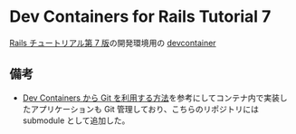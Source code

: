 # Dev Containers for Rails Tutorial 7

[Rails チュートリアル第 7 版](https://railstutorial.jp/chapters/beginning?version=7.0)の開発環境用の [devcontainer](https://code.visualstudio.com/docs/remote/containers)

## 備考

- [Dev Containers から Git を利用する方法](https://okash1n.works/posts/how-to-use-git-inside-vscode-dev-container/#ssh-agent%E3%82%92%E3%83%90%E3%83%83%E3%82%AF%E3%82%B0%E3%83%A9%E3%82%A6%E3%83%B3%E3%83%89%E3%81%A7%E8%B5%B7%E5%8B%95)を参考にしてコンテナ内で実装したアプリケーションも Git 管理しており、こちらのリポジトリには submodule として追加した。
